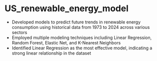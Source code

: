 # US_renewable_energy_model
-	Developed models to predict future trends in renewable energy consumption using historical data from 1973 to 2024 across various sectors
-	Employed multiple modeling techniques including Linear Regression, Random Forest, Elastic Net, and K-Nearest Neighbors
-	Identified Linear Regression as the most effective model, indicating a strong linear relationship in the dataset
